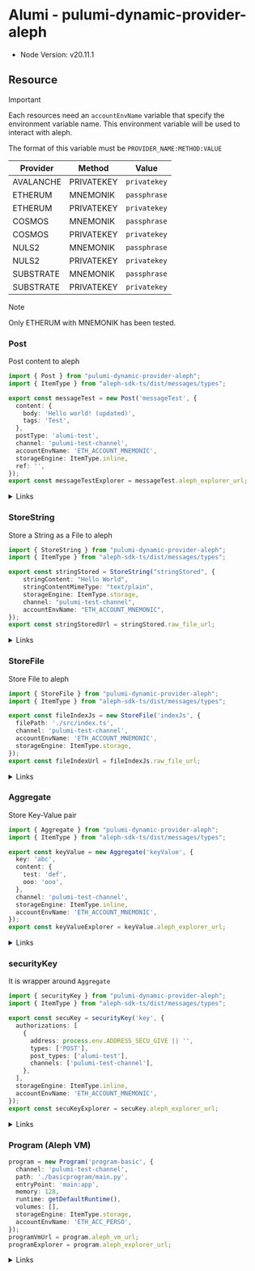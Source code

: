 # Alumi - pulumi-dynamic-provider-aleph

- Node Version: v20.11.1

## Resource

> [!IMPORTANT]
> Each resources need an `accountEnvName` variable that specify the environment variable name.
> This environment variable will be used to interact with aleph.

The format of this variable must be `PROVIDER_NAME:METHOD:VALUE`

| Provider  | Method     | Value        |
| --------- | ---------- | ------------ |
| AVALANCHE | PRIVATEKEY | `privatekey` |
| ETHERUM   | MNEMONIK   | `passphrase` |
| ETHERUM   | PRIVATEKEY | `privatekey` |
| COSMOS    | MNEMONIK   | `passphrase` |
| COSMOS    | PRIVATEKEY | `privatekey` |
| NULS2     | MNEMONIK   | `passphrase` |
| NULS2     | PRIVATEKEY | `privatekey` |
| SUBSTRATE | MNEMONIK   | `passphrase` |
| SUBSTRATE | PRIVATEKEY | `privatekey` |

> [!NOTE]
> Only ETHERUM with MNEMONIK has been tested.

### Post

Post content to aleph

```ts
import { Post } from "pulumi-dynamic-provider-aleph";
import { ItemType } from "aleph-sdk-ts/dist/messages/types";

export const messageTest = new Post('messageTest', {
  content: {
    body: 'Hello world! (updated)',
    tags: 'Test',
  },
  postType: 'alumi-test',
  channel: 'pulumi-test-channel',
  accountEnvName: 'ETH_ACCOUNT_MNEMONIC',
  storageEngine: ItemType.inline,
  ref: '',
});
export const messageTestExplorer = messageTest.aleph_explorer_url;
```

<details>
<summary>Links</summary>

- [@aleph-sdk/message/src/post](https://github.com/aleph-im/aleph-sdk-ts/tree/main/packages/message/src/post)
- [@aleph-sdk/client/src/authenticatedHttpClient](https://github.com/aleph-im/aleph-sdk-ts/blob/main/packages/client/src/authenticatedHttpClient.ts)

</details>

### StoreString

Store a String as a File to aleph

```ts
import { StoreString } from "pulumi-dynamic-provider-aleph";
import { ItemType } from "aleph-sdk-ts/dist/messages/types";

export const stringStored = StoreString("stringStored", {
    stringContent: "Hello World",
    stringContentMimeType: "text/plain",
    storageEngine: ItemType.storage,
    channel: "pulumi-test-channel",
    accountEnvName: "ETH_ACCOUNT_MNEMONIC",
});
export const stringStoredUrl = stringStored.raw_file_url;
```

<details>
<summary>Links</summary>

- [@aleph-sdk/message/src/store](https://github.com/aleph-im/aleph-sdk-ts/tree/main/packages/message/src/store)
- [@aleph-sdk/client/src/authenticatedHttpClient](https://github.com/aleph-im/aleph-sdk-ts/blob/main/packages/client/src/authenticatedHttpClient.ts)

</details>

### StoreFile

Store File to aleph

```ts
import { StoreFile } from "pulumi-dynamic-provider-aleph";
import { ItemType } from "aleph-sdk-ts/dist/messages/types";

export const fileIndexJs = new StoreFile('indexJs', {
  filePath: './src/index.ts',
  channel: 'pulumi-test-channel',
  accountEnvName: 'ETH_ACCOUNT_MNEMONIC',
  storageEngine: ItemType.storage,
});
export const fileIndexUrl = fileIndexJs.raw_file_url;
```

<details>
<summary>Links</summary>

- [@aleph-sdk/message/src/store](https://github.com/aleph-im/aleph-sdk-ts/tree/main/packages/message/src/store)
- [@aleph-sdk/client/src/authenticatedHttpClient](https://github.com/aleph-im/aleph-sdk-ts/blob/main/packages/client/src/authenticatedHttpClient.ts)

</details>

### Aggregate

Store Key-Value pair

```ts
import { Aggregate } from "pulumi-dynamic-provider-aleph";
import { ItemType } from "aleph-sdk-ts/dist/messages/types";

export const keyValue = new Aggregate('keyValue', {
  key: 'abc',
  content: {
    test: 'def',
    ooo: 'ooo',
  },
  channel: 'pulumi-test-channel',
  storageEngine: ItemType.inline,
  accountEnvName: 'ETH_ACCOUNT_MNEMONIC',
});
export const keyValueExplorer = keyValue.aleph_explorer_url;
```

<details>
<summary>Links</summary>

- [@aleph-sdk/message/src/aggregate](https://github.com/aleph-im/aleph-sdk-ts/tree/main/packages/message/src/aggregate)
- [@aleph-sdk/client/src/authenticatedHttpClient](https://github.com/aleph-im/aleph-sdk-ts/blob/main/packages/client/src/authenticatedHttpClient.ts)

</details>

### securityKey

It is wrapper around `Aggregate`

```ts
import { securityKey } from "pulumi-dynamic-provider-aleph";
import { ItemType } from "aleph-sdk-ts/dist/messages/types";

export const secuKey = securityKey('key', {
  authorizations: [
    {
      address: process.env.ADDRESS_SECU_GIVE || '',
      types: ['POST'],
      post_types: ['alumi-test'],
      channels: ['pulumi-test-channel'],
    },
  ],
  storageEngine: ItemType.inline,
  accountEnvName: 'ETH_ACCOUNT_MNEMONIC',
});
export const secuKeyExplorer = secuKey.aleph_explorer_url;
```

<details>
<summary>Links</summary>

See also links from Aggregate.

</details>

### Program (Aleph VM)

```ts
program = new Program('program-basic', {
  channel: 'pulumi-test-channel',
  path: './basicprogram/main.py',
  entryPoint: 'main:app',
  memory: 128,
  runtime: getDefaultRuntime(),
  volumes: [],
  storageEngine: ItemType.storage,
  accountEnvName: 'ETH_ACC_PERSO',
});
programVmUrl = program.aleph_vm_url;
programExplorer = program.aleph_explorer_url;
```

<details>
<summary>Links</summary>

- [@aleph-sdk/message/src/program](https://github.com/aleph-im/aleph-sdk-ts/tree/main/packages/message/src/program)
- [@aleph-sdk/client/src/authenticatedHttpClient](https://github.com/aleph-im/aleph-sdk-ts/blob/main/packages/client/src/authenticatedHttpClient.ts)

</details>
